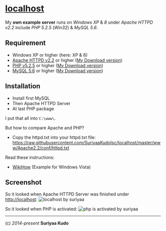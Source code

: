 [localhost](http://localhost)
=========

My **own example server** runs on *Windows XP* &amp; *8* under *Apache HTTPD v2.2* include *PHP 5.2.5* (*Win32*) &amp; *MySQL 5.6*.


## Requirement
* Windows XP or higher (here: XP & 8)
* [Apache HTTPD v2.2](http://www.apache.org/dist/httpd/binaries/win32/) or higher ([My Download version](http://www.apache.org/dist/httpd/binaries/win32/httpd-2.2.25-win32-x86-no_ssl.msi))
* [PHP v5.2.5](http://de1.php.net/downloads.php) or higher ([My Download version](http://museum.php.net/php5/php-5.2.5-Win32.zip))
* [MySQL 5.6](http://dev.mysql.com/downloads/mysql/) or higher ([My Download version](http://dev.mysql.com/downloads/file.php?id=453397))


## Installation
* Install first MySQL
* Then Apache HTTPD Server
* At last PHP package

I put that all into `C:\www\`.

But how to compare Apache and PHP?

* Copy the httpd.txt into your httpd.txt file: https://raw.githubusercontent.com/SuriyaaKudoIsc/localhost/master/www/Apache2.2/conf/httpd.txt

Read these instructions:
* [WikiHow](http://www.wikihow.com/Install-and-Configure-Php-5.2.5-and-Apache-2.2.8-in-Windows-Vista) (Example for Windows Vista)


## Screenshot
So it looked when Apache HTTPD Server was finished under [http://localhost](http://localhost):
![localhost by suriyaa](https://cloud.githubusercontent.com/assets/5073946/4231812/acd0f9f6-3995-11e4-8f94-c431345092c5.PNG)

So it looked when PHP is activated:
![php is activated by suriyaa](https://cloud.githubusercontent.com/assets/5073946/4232060/4264e6c4-3998-11e4-9eaf-b5cd365d7669.PNG)


----
(c) *2014-present* **Suriyaa Kudo**
